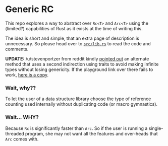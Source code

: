 # Generic RC

This repo explores a way to abstract over `Rc<T>` and `Arc<T>` using the
(limited?) capabilities of Rust as it exists at the time of writing this.

The idea is short and simple, that an extra page of description is unnecessary.
So please head over to [`src/lib.rs`](./src/lib.rs) to read the code and
comments.

**UPDATE:** /u/stevenportzer from reddit kindly [pointed out][] an alternate
method that uses a second indirection using traits to avoid making infinite
types without losing genericity. If the playground link over there fails to
work, [here is a copy][gist-link].

[pointed out]: https://www.reddit.com/r/rust/comments/6dz0xh/_/di6wvk9/
[gist-link]: https://gist.github.com/johncf/432cb5e7d166173c15bbe1507a46ac32

### Wait, why??

To let the user of a data structure library choose the type of reference
counting used internally without duplicating code (or macro gymnastics).

### Wait... WHY?

Because `Rc` is significantly faster than `Arc`. So if the user is running a
single-threaded program, she may not want all the features and over-heads that
`Arc` comes with.

